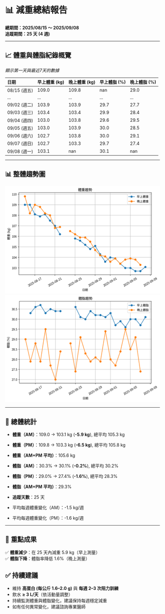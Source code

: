 # 📊 減重總結報告

**總期間：2025/08/15 ～ 2025/09/08**  
**追蹤期間：25 天 (4 週)**  

---

## 📈 體重與體脂紀錄概覽

*顯示第一天與最近7天的數據*

| 日期         | 早上體重 (kg)   | 晚上體重 (kg)   | 早上體脂 (%)   | 晚上體脂 (%)   |
|:-----------|:------------|:------------|:-----------|:-----------|
| 08/15 (週五) | 109.0       | 109.8       | nan        | 29.0       |
| ...        | ...         | ...         | ...        | ...        |
| 09/02 (週二) | 103.9       | 103.9       | 29.7       | 27.7       |
| 09/03 (週三) | 103.4       | 103.4       | 29.9       | 28.4       |
| 09/04 (週四) | 103.0       | 103.8       | 29.6       | 29.5       |
| 09/05 (週五) | 103.0       | 103.9       | 30.0       | 28.5       |
| 09/06 (週六) | 102.7       | 103.8       | 30.0       | 29.1       |
| 09/07 (週日) | 102.7       | 103.3       | 29.7       | 27.4       |
| 09/08 (週一) | 103.1       | nan         | 30.1       | nan        |

---

## 📊 整體趨勢圖

![體重趨勢](summary_weight_trend.png)
![體脂率趨勢](summary_bodyfat_trend.png)

---

## 📌 總體統計

- **體重（AM）**：109.0 → 103.1 kg  (**-5.9 kg**), 總平均 105.3 kg  
- **體重（PM）**：109.8 → 103.3 kg  (**-6.5 kg**), 總平均 105.8 kg  
- **體重（AM+PM 平均）**：105.6 kg  

- **體脂（AM）**：30.3% → 30.1%  (**-0.2%**), 總平均 30.2%  
- **體脂（PM）**：29.0% → 27.4%  (**-1.6%**), 總平均 28.3%  
- **體脂（AM+PM 平均）**：29.3%  

- **追蹤天數**：25 天  
- 平均每週體重變化（AM）：-1.5 kg/週  
- 平均每週體重變化（PM）：-1.6 kg/週

---

## 🎯 重點成果

✅ **體重減少**：在 25 天內減重 5.9 kg（早上測量）  
✅ **體脂下降**：體脂率降低 1.6%（晚上測量）  

## ✅ 持續建議
- 維持 **高蛋白 (每公斤 1.6–2.0 g)** 與 **每週 2–3 次阻力訓練**  
- 飲水 **≥ 3 L/天**（依活動量調整）  
- 持續監測體重與體脂變化，建議保持每週穩定減重  
- 如有任何異常變化，建議諮詢專業醫師  
